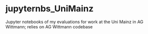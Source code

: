 # jupyternbs_UniMainz
Jupyter notebooks of my evaluations for work at the Uni Mainz in AG Wittmann; relies on AG Wittmann codebase

